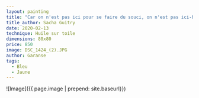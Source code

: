 ```yaml
---
layout: painting
title: "Car on n'est pas ici pour se faire du souci, on n'est pas ici-bas pour se faire du tracas. Amusez-vous comme des fous, la vie passera comme un rêve..." 
title_author: Sacha Guitry
date: 2020-02-13
technique: Huile sur toile
dimensions: 80x80
price: 850
image: DSC_1424_(2).JPG
author: Garanse
tags:
  - Bleu
  - Jaune
---
```

![Image]({{ page.image | prepend: site.baseurl}})